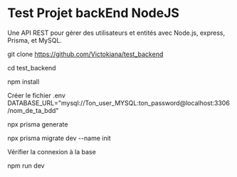 # Test Projet backEnd NodeJS
Une API REST pour gérer des utilisateurs et entités avec Node.js, express, Prisma, et MySQL.

git clone https://github.com/Victokiana/test_backend

cd test_backend

npm install

Créer le fichier .env 
    DATABASE_URL="mysql://Ton_user_MYSQL:ton_password@localhost:3306/nom_de_ta_bdd"

npx prisma generate

npx prisma migrate dev --name init

Vérifier la connexion à la base

npm run dev